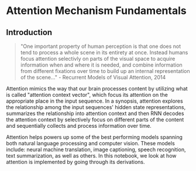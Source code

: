 # Attention Mechanism Fundamentals
## Introduction
> "One important property of human perception is that one does not tend to process a whole scene in its entirety at once. Instead humans focus attention selectivly on parts of the visual space to acquire information when and where it is needed, and combine information from different fixations over time to build up an internal representation of the scene..." - Recurrent Models of Visual Attention, 2014

Attention mimics the way that our brain processes content by utilizing what is called "attention context vector", which focus its attention on the appropriate place in the input sequence. In a synopsis, attention explores the relationship among the input sequences' hidden state representations, summarizes the relationship into attention context and then RNN decodes the attention context by selectively focus on different parts of the content and sequentially collects and process information over time. 

Attention helps powers up some of the best performing models spanning both natural language processing and computer vision. These models include: neural machine translation, image captioning, speech recognition, text summarization, as well as others. In this notebook, we look at how attention is implemented by going through its derivations.
